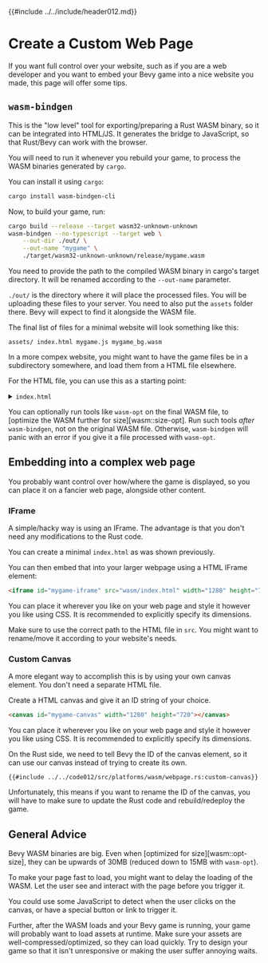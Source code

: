 {{#include ../../include/header012.md}}

# Create a Custom Web Page

If you want full control over your website, such as if you are a web developer
and you want to embed your Bevy game into a nice website you made, this page
will offer some tips.

## `wasm-bindgen`

This is the "low level" tool for exporting/preparing a Rust WASM binary, so
it can be integrated into HTML/JS. It generates the bridge to JavaScript,
so that Rust/Bevy can work with the browser.

You will need to run it whenever you rebuild your game, to process the WASM
binaries generated by `cargo`.

You can install it using `cargo`:

```sh
cargo install wasm-bindgen-cli
```

Now, to build your game, run:

```sh
cargo build --release --target wasm32-unknown-unknown
wasm-bindgen --no-typescript --target web \
    --out-dir ./out/ \
    --out-name "mygame" \
    ./target/wasm32-unknown-unknown/release/mygame.wasm
```

You need to provide the path to the compiled WASM binary in cargo's target directory.
It will be renamed according to the `--out-name` parameter.

`./out/` is the directory where it will place the processed files. You will be
uploading these files to your server. You need to also put the `assets` folder
there. Bevy will expect to find it alongside the WASM file.

The final list of files for a minimal website will look something like this:

```
assets/ index.html mygame.js mygame_bg.wasm
```

In a more compex website, you might want to have the game files be in a
subdirectory somewhere, and load them from a HTML file elsewhere.

For the HTML file, you can use this as a starting point:

<details>
  <summary>
  <code>index.html</code>
  </summary>

```html
<!doctype html>
<html lang="en">

<body style="margin: 0px;">
  <script type="module">
    import init from './mygame.js'

    init().catch((error) => {
      if (!error.message.startsWith("Using exceptions for control flow, don't mind me. This isn't actually an error!")) {
        throw error;
      }
    });
  </script>
</body>

</html>
```

Note: change `mygame.js` above to the actual name of the file outputted by `wasm-bindgen`.
It will match the `--out-name` parameter you provided on the commandline.

This minimal `index.html` will just display the Bevy game, without giving you
much control over the presentation. By default, Bevy will create its own HTML
canvas element to render in.

</details>

You can optionally run tools like `wasm-opt` on the final WASM file, to
[optimize the WASM further for size][wasm::size-opt]. Run such tools *after*
`wasm-bindgen`, not on the original WASM file. Otherwise, `wasm-bindgen` will
panic with an error if you give it a file processed with `wasm-opt`.

## Embedding into a complex web page

You probably want control over how/where the game is displayed, so you can place
it on a fancier web page, alongside other content.

### IFrame

A simple/hacky way is using an IFrame. The advantage is that you don't need any
modifications to the Rust code.

You can create a minimal `index.html` as was shown previously.

You can then embed that into your larger webpage using a HTML IFrame element:

```html
<iframe id="mygame-iframe" src="wasm/index.html" width="1280" height="720"></iframe>
```

You can place it wherever you like on your web page and style it however you
like using CSS. It is recommended to explicitly specify its dimensions.

Make sure to use the correct path to the HTML file in `src`. You might want to
rename/move it according to your website's needs.

### Custom Canvas

A more elegant way to accomplish this is by using your own canvas element. You
don't need a separate HTML file.

Create a HTML canvas and give it an ID string of your choice.

```html
<canvas id="mygame-canvas" width="1280" height="720"></canvas>
```

You can place it wherever you like on your web page and style it however you
like using CSS. It is recommended to explicitly specify its dimensions.

On the Rust side, we need to tell Bevy the ID of the canvas element, so it can
use our canvas instead of trying to create its own.

```rust,no_run,noplayground
{{#include ../../code012/src/platforms/wasm/webpage.rs:custom-canvas}}
```

Unfortunately, this means if you want to rename the ID of the canvas, you will
have to make sure to update the Rust code and rebuild/redeploy the game.

## General Advice

Bevy WASM binaries are big. Even when [optimized for size][wasm::opt-size], they can be
upwards of 30MB (reduced down to 15MB with `wasm-opt`).

To make your page fast to load, you might want to delay the loading of the WASM.
Let the user see and interact with the page before you trigger it.

You could use some JavaScript to detect when the user clicks on the canvas, or
have a special button or link to trigger it.

Further, after the WASM loads and your Bevy game is running, your game will
probably want to load assets at runtime. Make sure your assets are
well-compressed/optimized, so they can load quickly. Try to design your game so
that it isn't unresponsive or making the user suffer annoying waits.
